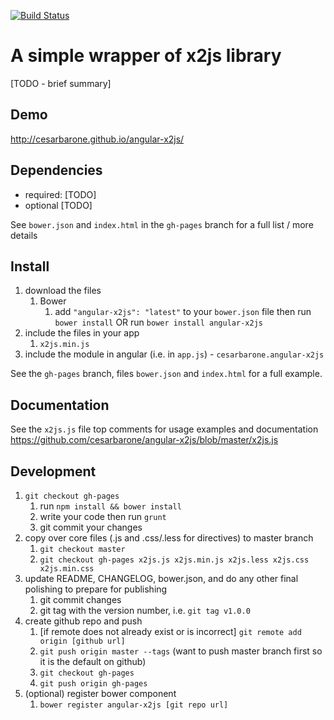 [![Build Status](https://travis-ci.org/cesarbarone/angular-x2js.png?branch=master)](https://travis-ci.org/cesarbarone/angular-x2js)
# A simple wrapper of x2js library

[TODO - brief summary]

## Demo
http://cesarbarone.github.io/angular-x2js/

## Dependencies
- required:
	[TODO]
- optional
	[TODO]

See `bower.json` and `index.html` in the `gh-pages` branch for a full list / more details

## Install
1. download the files
	1. Bower
		1. add `"angular-x2js": "latest"` to your `bower.json` file then run `bower install` OR run `bower install angular-x2js`
2. include the files in your app
	1. `x2js.min.js`
3. include the module in angular (i.e. in `app.js`) - `cesarbarone.angular-x2js`

See the `gh-pages` branch, files `bower.json` and `index.html` for a full example.


## Documentation
See the `x2js.js` file top comments for usage examples and documentation
https://github.com/cesarbarone/angular-x2js/blob/master/x2js.js


## Development

1. `git checkout gh-pages`
	1. run `npm install && bower install`
	2. write your code then run `grunt`
	3. git commit your changes
2. copy over core files (.js and .css/.less for directives) to master branch
	1. `git checkout master`
	2. `git checkout gh-pages x2js.js x2js.min.js x2js.less x2js.css x2js.min.css`
3. update README, CHANGELOG, bower.json, and do any other final polishing to prepare for publishing
	1. git commit changes
	2. git tag with the version number, i.e. `git tag v1.0.0`
4. create github repo and push
	1. [if remote does not already exist or is incorrect] `git remote add origin [github url]`
	2. `git push origin master --tags` (want to push master branch first so it is the default on github)
	3. `git checkout gh-pages`
	4. `git push origin gh-pages`
5. (optional) register bower component
	1. `bower register angular-x2js [git repo url]`
